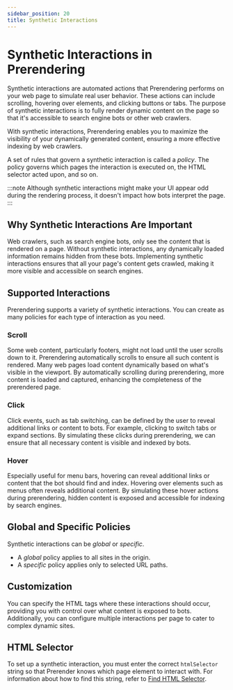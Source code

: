 ```yaml
---
sidebar_position: 20
title: Synthetic Interactions
---
```


# Synthetic Interactions in Prerendering

Synthetic interactions are automated actions that Prerendering performs on your web page to simulate real user behavior. These actions can include scrolling, hovering over elements, and clicking buttons or tabs. The purpose of synthetic interactions is to fully render dynamic content on the page so that it's accessible to search engine bots or other web crawlers.

With synthetic interactions, Prerendering enables you to maximize the visibility of your dynamically generated content, ensuring a more effective indexing by web crawlers.

A set of rules that govern a synthetic interaction is called a _policy_. The policy governs which pages the interaction is executed on, the HTML selector acted upon, and so on.

:::note
Although synthetic interactions might make your UI appear odd during the rendering process, it doesn't impact how bots interpret the page.
:::

## Why Synthetic Interactions Are Important

Web crawlers, such as search engine bots, only see the content that is rendered on a page. Without synthetic interactions, any dynamically loaded information remains hidden from these bots. Implementing synthetic interactions ensures that all your page's content gets crawled, making it more visible and accessible on search engines.

## Supported Interactions

Prerendering supports a variety of synthetic interactions. You can create as many policies for each type of interaction as you need.

### Scroll

Some web content, particularly footers, might not load until the user scrolls down to it. Prerendering automatically scrolls to ensure all such content is rendered. Many web pages load content dynamically based on what's visible in the viewport. By automatically scrolling during prerendering, more content is loaded and captured, enhancing the completeness of the prerendered page.

### Click

Click events, such as tab switching, can be defined by the user to reveal additional links or content to bots. For example, clicking to switch tabs or expand sections. By simulating these clicks during prerendering, we can ensure that all necessary content is visible and indexed by bots.

### Hover

Especially useful for menu bars, hovering can reveal additional links or content that the bot should find and index. Hovering over elements such as menus often reveals additional content. By simulating these hover actions during prerendering, hidden content is exposed and accessible for indexing by search engines.

## Global and Specific Policies

Synthetic interactions can be _global_ or _specific_.

- A _global_ policy applies to all sites in the origin.
- A _specific_ policy applies only to selected URL paths.

## Customization

You can specify the HTML tags where these interactions should occur, providing you with control over what content is exposed to bots. Additionally, you can configure multiple interactions per page to cater to complex dynamic sites.

## HTML Selector

To set up a synthetic interaction, you must enter the correct `htmlSelector` string so that Prerender knows which page element to interact with. For information about how to find this string, refer to [Find HTML Selector](find-htmlselector.md).
